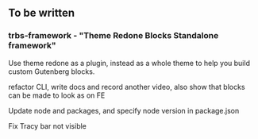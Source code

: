 ## To be written

### trbs-framework - "Theme Redone Blocks Standalone framework"

Use theme redone as a plugin, instead as a whole theme to help you build custom Gutenberg blocks.

refactor CLI, write docs and record another video, also show that blocks can be made to look as on FE

Update node and packages, and specify node version in package.json

Fix Tracy bar not visible
